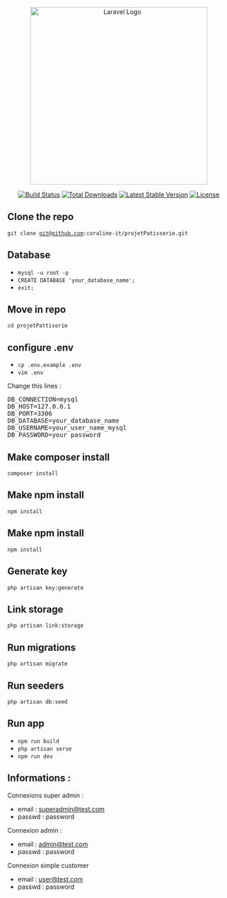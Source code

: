 <p align="center"><a href="https://laravel.com" target="_blank"><img src="https://raw.githubusercontent.com/laravel/art/master/logo-lockup/5%20SVG/2%20CMYK/1%20Full%20Color/laravel-logolockup-cmyk-red.svg" width="400" alt="Laravel Logo"></a></p>

<p align="center">
<a href="https://github.com/laravel/framework/actions"><img src="https://github.com/laravel/framework/workflows/tests/badge.svg" alt="Build Status"></a>
<a href="https://packagist.org/packages/laravel/framework"><img src="https://img.shields.io/packagist/dt/laravel/framework" alt="Total Downloads"></a>
<a href="https://packagist.org/packages/laravel/framework"><img src="https://img.shields.io/packagist/v/laravel/framework" alt="Latest Stable Version"></a>
<a href="https://packagist.org/packages/laravel/framework"><img src="https://img.shields.io/packagist/l/laravel/framework" alt="License"></a>
</p>

## Clone the repo
<code>git clone git@github.com:coraline-it/projetPatisserie.git</code>

## Database
- <code>mysql -u root -p</code>
- <code>CREATE DATABASE 'your_database_name';</code>
- <code>exit;</code>


## Move in repo
<code>cd projetPattiserie</code>

## configure .env
- <code>cp .env.example .env</code>
- <code>vim .env</code>

Change this lines :

<pre>
DB_CONNECTION=mysql
DB_HOST=127.0.0.1
DB_PORT=3306
DB_DATABASE=your_database_name
DB_USERNAME=your_user_name_mysql
DB_PASSWORD=your_password
</pre>


## Make composer install
<code>composer install</code>

## Make npm install
<code>npm install</code>

## Make npm install
<code>npm install</code>

## Generate key
<code>php artisan key:generate</code>

## Link storage
<code>php artisan link:storage</code>

## Run migrations
<code>php artisan migrate</code>

## Run seeders
<code>php artisan db:seed</code>

## Run app
- <code>npm run build</code>
- <code>php artisan serve</code>
- <code>npm run dev</code>



## Informations : 
Connexions super admin : 
- email : superadmin@test.com
- passwd : password

Connexion admin :
- email : admin@test.com
- passwd : password

Connexion simple customer
- email : user@test.com
- passwd : password
